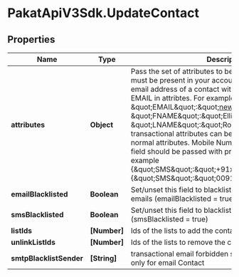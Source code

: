 # PakatApiV3Sdk.UpdateContact

## Properties
Name | Type | Description | Notes
------------ | ------------- | ------------- | -------------
**attributes** | **Object** | Pass the set of attributes to be updated. These attributes must be present in your account. To update existing email address of a contact with the new one please pass EMAIL in attribtes. For example, &#x60;{ \&quot;EMAIL\&quot;:\&quot;newemail@domain.com\&quot;, \&quot;FNAME\&quot;:\&quot;Ellie\&quot;, \&quot;LNAME\&quot;:\&quot;Roger\&quot;}&#x60;. Keep in mind transactional attributes can be updated the same way as normal attributes. Mobile Number in \&quot;SMS\&quot; field should be passed with proper country code. For example {\&quot;SMS\&quot;:\&quot;+91xxxxxxxxxx\&quot;} or {\&quot;SMS\&quot;:\&quot;0091xxxxxxxxxx\&quot;} | [optional] 
**emailBlacklisted** | **Boolean** | Set/unset this field to blacklist/allow the contact for emails (emailBlacklisted &#x3D; true) | [optional] 
**smsBlacklisted** | **Boolean** | Set/unset this field to blacklist/allow the contact for SMS (smsBlacklisted &#x3D; true) | [optional] 
**listIds** | **[Number]** | Ids of the lists to add the contact to | [optional] 
**unlinkListIds** | **[Number]** | Ids of the lists to remove the contact from | [optional] 
**smtpBlacklistSender** | **[String]** | transactional email forbidden sender for contact. Use only for email Contact | [optional] 


